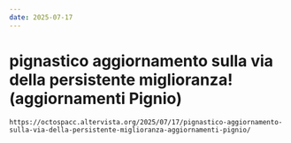 ```yaml
---
date: 2025-07-17
---
```


# pignastico aggiornamento sulla via della persistente miglioranza! (aggiornamenti Pignio)

```preview
https://octospacc.altervista.org/2025/07/17/pignastico-aggiornamento-sulla-via-della-persistente-miglioranza-aggiornamenti-pignio/
```